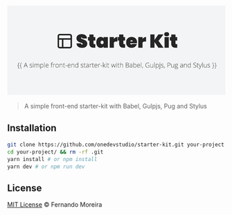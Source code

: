 ![Starter Kit](/src/images/share.png)

> A simple front-end starter-kit with Babel, Gulpjs, Pug and Stylus

## Installation

```bash
git clone https://github.com/onedevstudio/starter-kit.git your-project
cd your-project/ && rm -rf .git
yarn install # or npm install
yarn dev # or npm run dev
```

## License

[MIT License](/LICENSE) © Fernando Moreira
